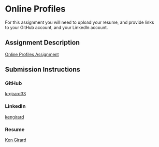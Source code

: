 # Online Profiles
For this assignment you will need to upload your resume, and provide links to your GitHub account, and your LinkedIn account.

## Assignment Description
[Online Profiles Assignment](https://education.launchcode.org/liftoff/assignments/online-profiles/)

## Submission Instructions

### GitHub
[krgirard33](https://github.com/krgirard33)

### LinkedIn
[kengirard](https://www.linkedin.com/in/kengirard/)

### Resume
[Ken Girard](https://github.com/krgirard33/liftoff-assignments/blob/master/C1-Online_Profiles/resume.md)